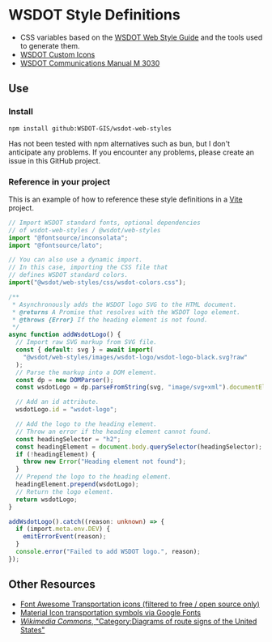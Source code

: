 # WSDOT Style Definitions

- CSS variables based on the [WSDOT Web Style Guide] and the tools used to generate them.
- [WSDOT Custom Icons]
- [WSDOT Communications Manual M 3030]

## Use

### Install

```shell
npm install github:WSDOT-GIS/wsdot-web-styles
```

Has not been tested with npm alternatives such as bun, but I don't anticipate any problems. If you encounter any problems, please create an issue in this GitHub project.

### Reference in your project

This is an example of how to reference these style definitions in a [Vite] project.

```typescript
// Import WSDOT standard fonts, optional dependencies
// of wsdot-web-styles / @wsdot/web-styles
import "@fontsource/inconsolata";
import "@fontsource/lato";

// You can also use a dynamic import.
// In this case, importing the CSS file that
// defines WSDOT standard colors.
import("@wsdot/web-styles/css/wsdot-colors.css");

/**
 * Asynchronously adds the WSDOT logo SVG to the HTML document.
 * @returns A Promise that resolves with the WSDOT logo element.
 * @throws {Error} If the heading element is not found.
 */
async function addWsdotLogo() {
  // Import raw SVG markup from SVG file.
  const { default: svg } = await import(
    "@wsdot/web-styles/images/wsdot-logo/wsdot-logo-black.svg?raw"
  );
  // Parse the markup into a DOM element.
  const dp = new DOMParser();
  const wsdotLogo = dp.parseFromString(svg, "image/svg+xml").documentElement;

  // Add an id attribute.
  wsdotLogo.id = "wsdot-logo";

  // Add the logo to the heading element.
  // Throw an error if the heading element cannot found.
  const headingSelector = "h2";
  const headingElement = document.body.querySelector(headingSelector);
  if (!headingElement) {
    throw new Error("Heading element not found");
  }
  // Prepend the logo to the heading element.
  headingElement.prepend(wsdotLogo);
  // Return the logo element.
  return wsdotLogo;
}

addWsdotLogo().catch((reason: unknown) => {
  if (import.meta.env.DEV) {
    emitErrorEvent(reason);
  }
  console.error("Failed to add WSDOT logo.", reason);
});
```

## Other Resources

- [Font Awesome Transportation icons (filtered to free / open source only)](https://fontawesome.com/search?o=r&m=free&c=transportation)
- [Material Icon transportation symbols via Google Fonts](https://fonts.google.com/icons?selected=Material+Icons&icon.category=Transportation&icon.set=Material+Symbols)
- [_Wikimedia Commons_, "Category:Diagrams of route signs of the United States"](https://commons.wikimedia.org/wiki/Category:Diagrams_of_route_signs_of_the_United_States)

[WSDOT Web Style Guide]: https://wsdotwebhelp.gitbook.io/web-style-guide/
[WSDOT Custom Icons]: https://wsdotwebhelp.gitbook.io/web-style-guide/design-foundations/iconography#custom-icons
[vite]: https://vitejs.dev
[WSDOT Communications Manual M 3030]:https://www.wsdot.wa.gov/publications/manuals/fulltext/M3030/Communications.pdf#p116